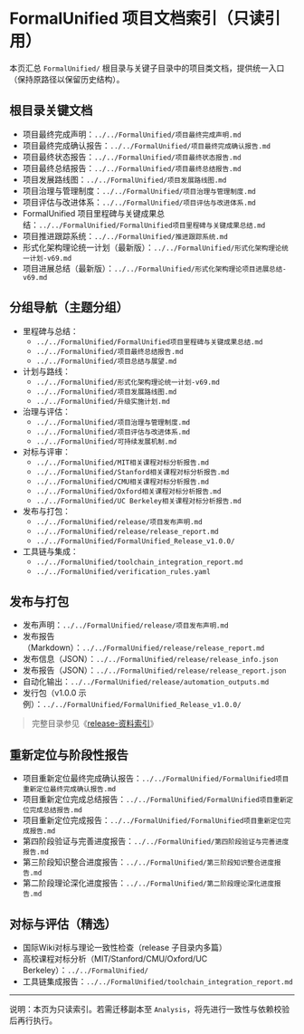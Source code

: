 # FormalUnified 项目文档索引（只读引用）

本页汇总 `FormalUnified/` 根目录与关键子目录中的项目类文档，提供统一入口（保持原路径以保留历史结构）。

## 根目录关键文档

- 项目最终完成声明：`../../FormalUnified/项目最终完成声明.md`
- 项目最终完成确认报告：`../../FormalUnified/项目最终完成确认报告.md`
- 项目最终状态报告：`../../FormalUnified/项目最终状态报告.md`
- 项目最终总结报告：`../../FormalUnified/项目最终总结报告.md`
- 项目发展路线图：`../../FormalUnified/项目发展路线图.md`
- 项目治理与管理制度：`../../FormalUnified/项目治理与管理制度.md`
- 项目评估与改进体系：`../../FormalUnified/项目评估与改进体系.md`
- FormalUnified 项目里程碑与关键成果总结：`../../FormalUnified/FormalUnified项目里程碑与关键成果总结.md`
- 项目推进跟踪系统：`../../FormalUnified/推进跟踪系统.md`
- 形式化架构理论统一计划（最新版）：`../../FormalUnified/形式化架构理论统一计划-v69.md`
- 项目进展总结（最新版）：`../../FormalUnified/形式化架构理论项目进展总结-v69.md`

## 分组导航（主题分组）

- 里程碑与总结：
  - `../../FormalUnified/FormalUnified项目里程碑与关键成果总结.md`
  - `../../FormalUnified/项目最终总结报告.md`
  - `../../FormalUnified/项目总结与展望.md`
- 计划与路线：
  - `../../FormalUnified/形式化架构理论统一计划-v69.md`
  - `../../FormalUnified/项目发展路线图.md`
  - `../../FormalUnified/升级实施计划.md`
- 治理与评估：
  - `../../FormalUnified/项目治理与管理制度.md`
  - `../../FormalUnified/项目评估与改进体系.md`
  - `../../FormalUnified/可持续发展机制.md`
- 对标与评审：
  - `../../FormalUnified/MIT相关课程对标分析报告.md`
  - `../../FormalUnified/Stanford相关课程对标分析报告.md`
  - `../../FormalUnified/CMU相关课程对标分析报告.md`
  - `../../FormalUnified/Oxford相关课程对标分析报告.md`
  - `../../FormalUnified/UC Berkeley相关课程对标分析报告.md`
- 发布与打包：
  - `../../FormalUnified/release/项目发布声明.md`
  - `../../FormalUnified/release/release_report.md`
  - `../../FormalUnified/FormalUnified_Release_v1.0.0/`
- 工具链与集成：
  - `../../FormalUnified/toolchain_integration_report.md`
  - `../../FormalUnified/verification_rules.yaml`

## 发布与打包

- 发布声明：`../../FormalUnified/release/项目发布声明.md`
- 发布报告（Markdown）：`../../FormalUnified/release/release_report.md`
- 发布信息（JSON）：`../../FormalUnified/release/release_info.json`
- 发布报告（JSON）：`../../FormalUnified/release/release_report.json`
- 自动化输出：`../../FormalUnified/release/automation_outputs.md`
- 发行包（v1.0.0 示例）：`../../FormalUnified/FormalUnified_Release_v1.0.0/`

> 完整目录参见《[release-资料索引](release-资料索引.md)》

## 重新定位与阶段性报告

- 项目重新定位最终完成确认报告：`../../FormalUnified/FormalUnified项目重新定位最终完成确认报告.md`
- 项目重新定位完成总结报告：`../../FormalUnified/FormalUnified项目重新定位完成总结报告.md`
- 项目重新定位完成报告：`../../FormalUnified/FormalUnified项目重新定位完成报告.md`
- 第四阶段验证与完善进度报告：`../../FormalUnified/第四阶段验证与完善进度报告.md`
- 第三阶段知识整合进度报告：`../../FormalUnified/第三阶段知识整合进度报告.md`
- 第二阶段理论深化进度报告：`../../FormalUnified/第二阶段理论深化进度报告.md`

## 对标与评估（精选）

- 国际Wiki对标与理论一致性检查（release 子目录内多篇）
- 高校课程对标分析（MIT/Stanford/CMU/Oxford/UC Berkeley）：`../../FormalUnified/`
- 工具链集成报告：`../../FormalUnified/toolchain_integration_report.md`

---
说明：本页为只读索引。若需迁移副本至 `Analysis`，将先进行一致性与依赖校验后再行执行。
